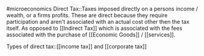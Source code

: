 #microeconomics 
Direct Tax::Taxes imposed directly on a persons income / wealth, or a firms profits. These are direct because they require participation and aren't associated with an actual cost other then the tax itself. As opposed to [[Indirect Tax]] which is associated with the fees associated with the purchase of [[Economic Goods]] / [[services]].

Types of direct tax::[[income tax]] and [[corporate tax]]